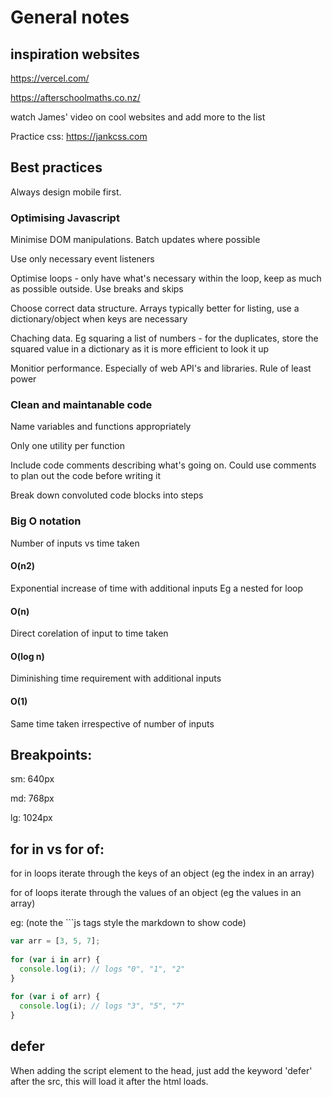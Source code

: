 # General notes

## inspiration websites
https://vercel.com/

https://afterschoolmaths.co.nz/ 

watch James' video on cool websites and add more to the list


Practice css: https://jankcss.com  

## Best practices

Always design mobile first.

### Optimising Javascript
Minimise DOM manipulations. Batch updates where possible

Use only necessary event listeners

Optimise loops - only have what's necessary within the loop, keep as much as possible outside. Use breaks and skips

Choose correct data structure. Arrays typically better for listing, use a dictionary/object when keys are necessary

Chaching data. Eg squaring a list of numbers - for the duplicates, store the squared value in a dictionary as it is more efficient to look it up

Monitior performance. Especially of web API's and libraries. Rule of least power

### Clean and maintanable code  
Name variables and functions appropriately

Only one utility per function

Include code comments describing what's going on. Could use comments to plan out the code before writing it

Break down convoluted code blocks into steps

### Big O notation
Number of inputs vs time taken

#### O(n2)
Exponential increase of time with additional inputs
Eg a nested for loop

#### O(n)
Direct corelation of input to time taken

#### O(log n)
Diminishing time requirement with additional inputs

#### O(1)
Same time taken irrespective of number of inputs

## Breakpoints:
sm: 640px

md: 768px

lg: 1024px

## for in vs for of:

for in loops iterate through the keys of an object (eg the index in an array)

for of loops iterate through the values of an object (eg the values in an array)

eg: (note the ```js tags style the markdown to show code)

```js
var arr = [3, 5, 7];
    
for (var i in arr) {
  console.log(i); // logs "0", "1", "2"
}
    
for (var i of arr) {
  console.log(i); // logs "3", "5", "7"
}
```

## defer
When adding the script element to the head, just add the keyword 'defer' after the src, this will load it after the html loads.

